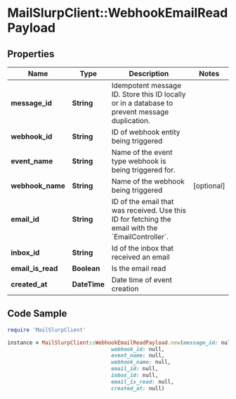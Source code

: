 # MailSlurpClient::WebhookEmailReadPayload

## Properties

Name | Type | Description | Notes
------------ | ------------- | ------------- | -------------
**message_id** | **String** | Idempotent message ID. Store this ID locally or in a database to prevent message duplication. | 
**webhook_id** | **String** | ID of webhook entity being triggered | 
**event_name** | **String** | Name of the event type webhook is being triggered for. | 
**webhook_name** | **String** | Name of the webhook being triggered | [optional] 
**email_id** | **String** | ID of the email that was received. Use this ID for fetching the email with the &#x60;EmailController&#x60;. | 
**inbox_id** | **String** | Id of the inbox that received an email | 
**email_is_read** | **Boolean** | Is the email read | 
**created_at** | **DateTime** | Date time of event creation | 

## Code Sample

```ruby
require 'MailSlurpClient'

instance = MailSlurpClient::WebhookEmailReadPayload.new(message_id: null,
                                 webhook_id: null,
                                 event_name: null,
                                 webhook_name: null,
                                 email_id: null,
                                 inbox_id: null,
                                 email_is_read: null,
                                 created_at: null)
```


